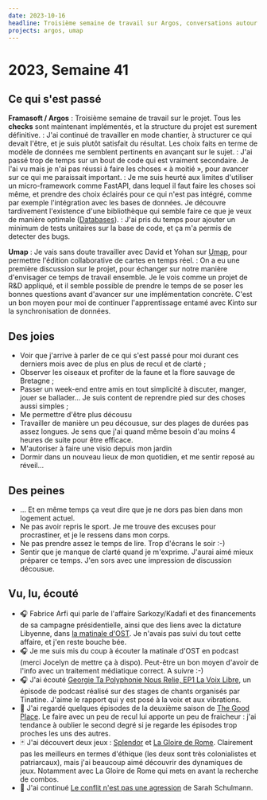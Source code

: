 ```yaml
---
date: 2023-10-16
headline: Troisième semaine de travail sur Argos, conversations autour de Umap.
projects: argos, umap
---
```


# 2023, Semaine 41

## Ce qui s'est passé

**Framasoft / Argos**
: Troisième semaine de travail sur le projet. Tous les **checks** sont maintenant implémentés, et la structure du projet est surement définitive.
: J'ai continué de travailler en mode chantier, à structurer ce qui devait l'être, et je suis plutôt satisfait du résultat. Les choix faits en terme de modèle de données me semblent pertinents en avançant sur le sujet.
: J'ai passé trop de temps sur un bout de code qui est vraiment secondaire. Je l'ai vu mais je n'ai pas réussi à faire les choses « à moitié », pour avancer sur ce qui me paraissait important.
: Je me suis heurté aux limites d'utiliser un micro-framework comme FastAPI, dans lequel il faut faire les choses soi même, et prendre des choix éclairés pour ce qui n'est pas intégré, comme par exemple l'intégration avec les bases de données. Je découvre tardivement l'existence d'une bibliothèque qui semble faire ce que je veux de manière optimale ([Databases](https://github.com/encode/databases)).
: J'ai pris du temps pour ajouter un minimum de tests unitaires sur la base de code, et ça m'a permis de detecter des bugs.

**Umap**
: Je vais sans doute travailler avec David et Yohan sur [Umap](https://github.com/umap-project/umap), pour permettre l'édition collaborative de cartes en temps réel.
: On a eu une première discussion sur le projet, pour échanger sur notre manière d'envisager ce temps de travail ensemble. Je le vois comme un projet de R&D appliqué, et il semble possible de prendre le temps de se poser les bonnes questions avant d'avancer sur une implémentation concrète. C'est un bon moyen pour moi de continuer l'apprentissage entamé avec Kinto sur la synchronisation de données. 

## Des joies

- Voir que j'arrive à parler de ce qui s'est passé pour moi durant ces derniers mois avec de plus en plus de recul et de clarté ;
- Observer les oiseaux et profiter de la faune et la flore sauvage de Bretagne ;
- Passer un week-end entre amis en tout simplicité à discuter, manger, jouer se ballader… Je suis content de reprendre pied sur des choses aussi simples ;
- Me permettre d'être plus décousu
- Travailler de manière un peu décousue, sur des plages de durées pas assez longues. Je sens que j'ai quand même besoin d'au moins 4 heures de suite pour être efficace.
- M'autoriser à faire une visio depuis mon jardin
- Dormir dans un nouveau lieux de mon quotidien, et me sentir reposé au réveil…

## Des peines

- … Et en même temps ça veut dire que je ne dors pas bien dans mon logement actuel.
- Ne pas avoir repris le sport. Je me trouve des excuses pour procrastiner, et je le ressens dans mon corps.
- Ne pas prendre assez le temps de lire. Trop d'écrans le soir :-)
- Sentir que je manque de clarté quand je m'exprime. J'aurai aimé mieux préparer ce temps. J'en sors avec une impression de discussion décousue. 


## Vu, lu, écouté

- 🎧 Fabrice Arfi qui parle de l'affaire Sarkozy/Kadafi et des financements de sa campagne présidentielle, ainsi que des liens avec la dictature Libyenne, dans [la matinale d'OST](https://podcast.crapouillou.net/#ostpolitik). Je n'avais pas suivi du tout cette affaire, et j'en reste bouche bée.
- 🎧 Je me suis mis du coup à écouter la matinale d'OST en podcast (merci Jocelyn de mettre ça à dispo). Peut-être un bon moyen d'avoir de l'info avec un traitement médiatique correct. A suivre :-)
- 🎧 J'ai écouté [Georgie Ta Polyphonie Nous Relie, EP1 La Voix Libre](https://soundcloud.com/user-645992042/georgie-ta-polyphonie-nous-3?in=user-645992042%2Fsets%2Fgeorgie-ta-polyphonie-nous-relie), un épisode de podcast réalisé sur des stages de chants organisés par Tinatine. J'aime le rapport qui y est posé à la voix et aux vibrations.
- 🍿 J'ai regardé quelques épisodes de la deuxième saison de [The Good Place](https://fr.wikipedia.org/wiki/The_Good_Place). Le faire avec un peu de recul lui apporte un peu de fraicheur : j'ai tendance à oublier le second degré si je regarde les épisodes trop proches les uns des autres.
- 🃏 J'ai découvert deux jeux : [Splendor](https://www.spacecowboys.fr/splendor) et [La Gloire de Rome](https://www.trictrac.net/jeu-de-societe/la-gloire-de-rome). Clairement pas les meilleurs en termes d'éthique (les deux sont très colonialistes et patriarcaux), mais j'ai beaucoup aimé découvrir des dynamiques de jeux. Notamment avec La Gloire de Rome qui mets en avant la recherche de combos.
- 📖 J'ai continué [Le conflit n'est pas une agression](https://editions-b42.com/produit/le-conflit-nest-pas-une-agression/) de Sarah Schulmann.